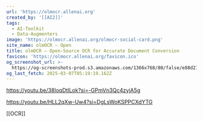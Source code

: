 ```yaml
---
url: 'https://olmocr.allenai.org'
created_by: '[[AI2]]'
tags:
  - AI-Toolkit
  - Data-Augmenters
image: 'https://olmocr.allenai.org/olmocr-social-card.png'
site_name: olmOCR – Open
title: olmOCR – Open-Source OCR for Accurate Document Conversion
favicon: 'https://olmocr.allenai.org/favicon.ico'
og_screenshot_url: >-
  https://og-screenshots-prod.s3.amazonaws.com/1366x768/80/false/e88d212fe5067a4b590e35b2610b5026e8c8001f8c31b544e4644e735bd1126b.jpeg
og_last_fetch: 2025-03-07T05:19:19.162Z
---
```


https://youtu.be/38loqDtlLok?si=-GPmVn3Qc4zyjA5g

https://youtu.be/HLL2qXw-Uw4?si=DgLsWoKSPPCXdYTG

[[OCR]]
